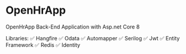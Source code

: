 ﻿# OpenHrApp
OpenHrApp Back-End Application with Asp.net Core 8


Libraries:
✅ Hangfire
✅ Odata
✅ Automapper
✅ Serilog
✅ Jwt
✅ Entity Framework
✅ Redis
✅ Identity

